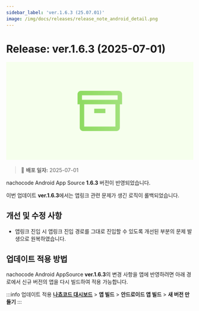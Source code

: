 ```yaml
---
sidebar_label: 'ver.1.6.3 (25.07.01)'
image: /img/docs/releases/release_note_android_detail.png
---
```


# Release: ver.1.6.3 (2025-07-01)

![android_detail](../../../../../static/img/docs/releases/release_note_android_detail.png)

> 🔔 **배포 일자:** 2025-07-01

nachocode Android App Source **1.6.3** 버전이 반영되었습니다.

이번 업데이트 **ver.1.6.3**에서는 앱링크 관련 문제가 생긴 로직이 롤백되었습니다.

## 개선 및 수정 사항

- 앱링크 진입 시 앱링크 진입 경로를 그대로 진입할 수 있도록 개선된 부분의 문제 발생으로 원복하였습니다.

## 업데이트 적용 방법

nachocode Android AppSource **ver.1.6.3**의 변경 사항을 앱에 반영하려면 아래 경로에서 신규 버전의 앱을 다시 빌드하여 적용 가능합니다.

:::info 업데이트 적용
[**나쵸코드 대시보드**](https://nachocode.io/?utm_source=docs&utm_medium=documentation&utm_campaign=devguide) > **앱 빌드** > **안드로이드 앱 빌드** > **새 버전 만들기**
:::
